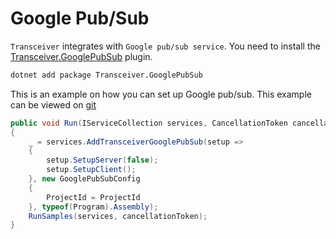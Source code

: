# Google Pub/Sub

`Transceiver` integrates with `Google pub/sub service`. You need to install the [Transceiver.GooglePubSub](https://www.nuget.org/packages/Transceiver.GooglePubSub) plugin.

```bash
dotnet add package Transceiver.GooglePubSub
```

This is an example on how you can set up Google pub/sub. This example can be viewed on [git](https://github.com/glacorSoul/Transceiver/blob/main/Trasceiver.Demo/Options/GooglePubSubOptions.cs)

```csharp
public void Run(IServiceCollection services, CancellationToken cancellationToken)
{
    _ = services.AddTransceiverGooglePubSub(setup =>
    {
        setup.SetupServer(false);
        setup.SetupClient();
    }, new GooglePubSubConfig
    {
        ProjectId = ProjectId
    }, typeof(Program).Assembly);
    RunSamples(services, cancellationToken);
}
```